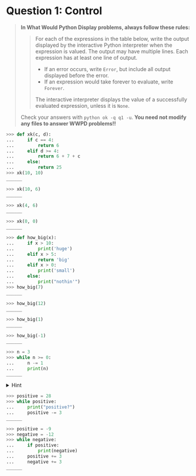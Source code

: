 # Question 1: Control

> **In What Would Python Display problems, always follow these rules:**
>
> > For each of the expressions in the table below, write the output displayed by the interactive Python interpreter when the expression is valued. The output may have multiple lines. Each expression has at least one line of output.
> >
> > * If an error occurs, write `Error`, but include all output displayed before the error.
> > * If an expression would take forever to evaluate, write `Forever`.
> >
> > The interactive interpreter displays the value of a successfully evaluated expression, unless it is `None`.
>
> Check your answers with `python ok -q q1 -u`. **You need not modify any files to answer WWPD problems!!**

```python
>>> def xk(c, d):
...     if c == 4:
...         return 6
...     elif d >= 4:
...         return 6 + 7 + c
...     else:
...         return 25
>>> xk(10, 10)
______

>>> xk(10, 6)
______

>>> xk(4, 6)
______

>>> xk(0, 0)
______
```

```python
>>> def how_big(x):
...     if x > 10:
...         print('huge')
...     elif x > 5:
...         return 'big'
...     elif x > 0:
...         print('small')
...     else:
...         print("nothin'")
>>> how_big(7)
______

>>> how_big(12)
______

>>> how_big(1)
______

>>> how_big(-1)
______
```

```python
>>> n = 3
>>> while n >= 0:
...     n -= 1
...     print(n)
______
```

<details>

<summary>Hint</summary>

Make sure your `while` loop conditions eventually evaluate to a false value, or they'll never stop! Type `Ctrl-C` will stop infinite loops in the interpreter.

</details>

```python
>>> positive = 28
>>> while positive:
...     print("positive?")
...     positive -= 3
______
```

```python
>>> positive = -9
>>> negative = -12
>>> while negative:
...     if positive:
...         print(negative)
...     positive += 3
...     negative += 3
______
```
